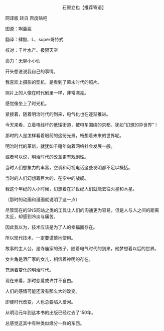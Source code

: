 <p align="center">石原立也【推荐寄语】</p>

网译版 转自 百度贴吧

图源：啊亜亜

翻译：肆懿、L、super哥特式

校对：千叶水产、极限天空

协力：无聊小小仙

开头想说说我自己的事情。

我喜欢上摄影的契机，是看到了幕末时代的照片。

照片上的人像在时代剧里一样，非常漂亮。

感觉像坐上了时光机。

紧接着，随着明治时代的到来，电气化也在逐渐推进。

今天来看，立着电线杆的低矮街道，被电车围绕的京都。犹如“幻想的异世界”！

那时的人是怎样看着眼前的这份光景，畅想着未来的世界呢。

明治时代的革新，就犹如千禧年向着网络社会发展一般。

或者可以说，明治时代的改革更有戏剧性。

当时人们想象力的丰富，空调和可视电话这些发明都不足以概括。

当时的人们幻想着巨大的、在空中的战舰。

我这个年纪的人小时候，幻想着在21世纪人们就能去往火星和木星。

（那时的动画和漫画就说明了这一点）

尽管现在的SNS网站之类的工具让人们的沟通更为容易，但是人与人之间的距离太近，却感到冷淡与痛苦。

因此我以为，技术应该是为了人的幸福而存在。

所以现代技术，一定要谨慎地使用。

故事的主人公，是寺庙家的孩子，随着电气时代的到来，他梦想着以后的世界。

女主角是酒厂家的女儿，相信着神明的存在。

充满着变化的明治时代。

现在来看，那时恋爱或许并不自由。

人们的感情可能还没有那么大的改变。

即便时代改变，人也总要陷入爱河。

从明治元年到这本书的出版已经过去了150年。

总感觉这其中有种类似缘分一样的东西。

